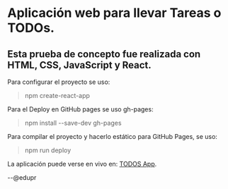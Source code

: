 # Aplicación web para llevar Tareas o TODOs.

## Esta prueba de concepto fue realizada con HTML, CSS, JavaScript y React.

Para configurar el proyecto se uso:

> npm create-react-app

Para el Deploy en GitHub pages se uso gh-pages:

> npm install --save-dev gh-pages

Para compilar el proyecto y hacerlo estático para GitHub Pages, se uso:

> npm run deploy

La aplicación puede verse en vivo en:
[TODOS App](https://edupr.github.io/curso-intro-react/).

--@edupr
